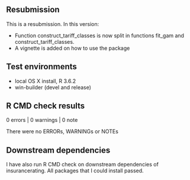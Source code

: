 ## Resubmission
This is a resubmission. In this version:

* Function construct_tariff_classes is now split in functions fit_gam and construct_tariff_classes.
* A vignette is added on how to use the package

## Test environments
* local OS X install, R 3.6.2
* win-builder (devel and release)

## R CMD check results

0 errors | 0 warnings | 0 note

There were no ERRORs, WARNINGs or NOTEs

## Downstream dependencies
I have also run R CMD check on downstream dependencies of insurancerating.
All packages that I could install passed.



